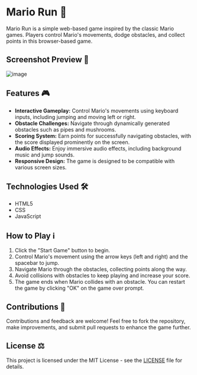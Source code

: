 # Mario Run 🍄

Mario Run is a simple web-based game inspired by the classic Mario games. Players control Mario's movements, dodge obstacles, and collect points in this browser-based game.

## Screenshot Preview 📸

![image](https://github.com/ind-abhishek/mario/assets/101976775/6a4452f4-5a28-461a-99f2-68fd55e669d6)

## Features 🎮

- **Interactive Gameplay:** Control Mario's movements using keyboard inputs, including jumping and moving left or right.
- **Obstacle Challenges:** Navigate through dynamically generated obstacles such as pipes and mushrooms.
- **Scoring System:** Earn points for successfully navigating obstacles, with the score displayed prominently on the screen.
- **Audio Effects:** Enjoy immersive audio effects, including background music and jump sounds.
- **Responsive Design:** The game is designed to be compatible with various screen sizes.


## Technologies Used 🛠️

- HTML5
- CSS
- JavaScript

## How to Play ℹ️

1. Click the "Start Game" button to begin.
2. Control Mario's movement using the arrow keys (left and right) and the spacebar to jump.
3. Navigate Mario through the obstacles, collecting points along the way.
4. Avoid collisions with obstacles to keep playing and increase your score.
5. The game ends when Mario collides with an obstacle. You can restart the game by clicking "OK" on the game over prompt.

## Contributions 🙌

Contributions and feedback are welcome! Feel free to fork the repository, make improvements, and submit pull requests to enhance the game further.

## License ⚖️

This project is licensed under the MIT License - see the [LICENSE](LICENSE) file for details.
